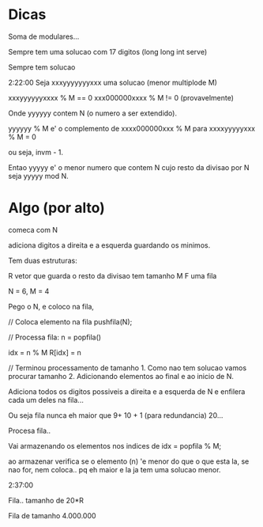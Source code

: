 # Dicas

Soma de modulares...

Sempre tem uma solucao com 17 digitos (long long int serve)

Sempre tem solucao


2:22:00
Seja  xxxyyyyyyyxxx uma solucao (menor multiplode M)

xxxyyyyyyxxxx % M == 0
xxx000000xxxx % M != 0 (provavelmente)

Onde  yyyyyy contem N (o numero a ser extendido).

yyyyyy % M e' o complemento de xxxx000000xxx % M para xxxxyyyyyxxx % M = 0

ou seja, invm - 1.

Entao yyyyy e' o menor numero que contem N cujo resto da divisao por N seja
yyyyy mod N.


# Algo (por alto)

comeca com N 

adiciona digitos a direita e a esquerda guardando os minimos.

Tem duas estruturas:

R vetor que guarda o resto da divisao tem tamanho  M
F uma fila


N = 6, M = 4


Pego o N, e coloco na fila, 


// Coloca elemento na fila
pushfila(N);

// Processa fila:
n = popfila()

idx = n % M 
R[idx]  = n

// Terminou processamento de tamanho 1. Como nao tem solucao vamos procurar
tamanho 2. Adicionando elementos ao final e ao inicio de N.

Adiciona todos os digitos possiveis a direita e a esquerda de N e enfilera cada
um deles na fila...

Ou seja fila nunca eh maior que 9+ 10 + 1 (para redundancia) 20...

Procesa fila..

Vai armazenando os elementos nos indices de  idx =  popfila % M;

ao armazenar verifica se o elemento (n) 'e menor do que o que esta la, se nao
for, nem coloca.. pq eh maior e la ja tem uma solucao menor.

2:37:00

Fila.. tamanho de 20*R

Fila de tamanho 4.000.000

